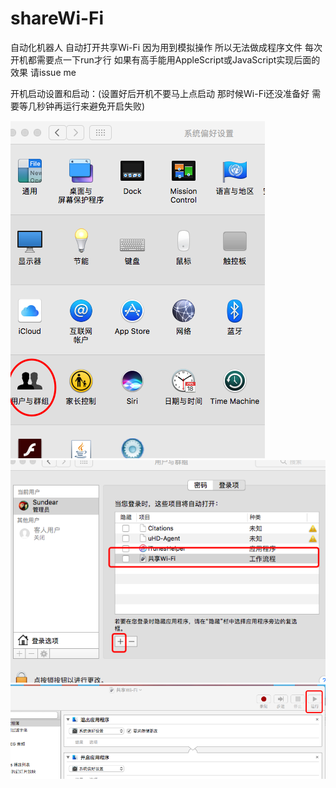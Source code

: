 # shareWi-Fi
自动化机器人 自动打开共享Wi-Fi 因为用到模拟操作 所以无法做成程序文件 每次开机都需要点一下run才行 如果有高手能用AppleScript或JavaScript实现后面的效果 请issue me


开机启动设置和启动：(设置好后开机不要马上点启动 那时候Wi-Fi还没准备好 需要等几秒钟再运行来避免开启失败)

 ![image](https://github.com/xiaoyishan/shareWi-Fi/blob/master/1.png)
 ![image](https://github.com/xiaoyishan/shareWi-Fi/blob/master/2.png)
 ![image](https://github.com/xiaoyishan/shareWi-Fi/blob/master/3.png)
